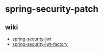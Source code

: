 # spring-security-patch

## wiki 

* [spring-security-jwt](https://github.com/yingzhuo/spring-security-patch/wiki/spring-security-jwt)
* [spring-security-jwt-factory](https://github.com/yingzhuo/spring-security-patch/wiki/spring-security-jwt-factory)
